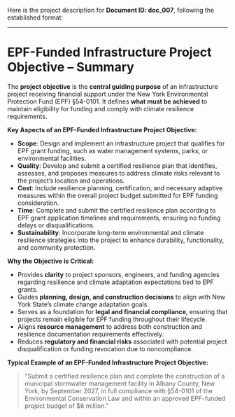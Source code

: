 Here is the project description for **Document ID: doc_007**, following the established format:

---

# **EPF-Funded Infrastructure Project Objective – Summary**

The **project objective** is the **central guiding purpose** of an infrastructure project receiving financial support under the New York Environmental Protection Fund (EPF) §54-0101. It defines **what must be achieved** to maintain eligibility for funding and comply with climate resilience requirements.

**Key Aspects of an EPF-Funded Infrastructure Project Objective:**
- **Scope**: Design and implement an infrastructure project that qualifies for EPF grant funding, such as water management systems, parks, or environmental facilities.
- **Quality**: Develop and submit a certified resilience plan that identifies, assesses, and proposes measures to address climate risks relevant to the project’s location and operations.
- **Cost**: Include resilience planning, certification, and necessary adaptive measures within the overall project budget submitted for EPF funding consideration.
- **Time**: Complete and submit the certified resilience plan according to EPF grant application timelines and requirements, ensuring no funding delays or disqualifications.
- **Sustainability**: Incorporate long-term environmental and climate resilience strategies into the project to enhance durability, functionality, and community protection.

**Why the Objective is Critical:**
- Provides **clarity** to project sponsors, engineers, and funding agencies regarding resilience and climate adaptation expectations tied to EPF grants.
- Guides **planning, design, and construction decisions** to align with New York State’s climate change adaptation goals.
- Serves as a foundation for **legal and financial compliance**, ensuring that projects remain eligible for EPF funding throughout their lifecycle.
- Aligns **resource management** to address both construction and resilience documentation requirements effectively.
- Reduces **regulatory and financial risks** associated with potential project disqualification or funding revocation due to noncompliance.

**Typical Example of an EPF-Funded Infrastructure Project Objective:**
> "Submit a certified resilience plan and complete the construction of a municipal stormwater management facility in Albany County, New York, by September 2027, in full compliance with §54-0101 of the Environmental Conservation Law and within an approved EPF-funded project budget of $6 million."

 